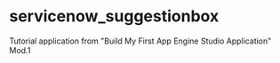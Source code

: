 # servicenow_suggestionbox
Tutorial application from "Build My First App Engine Studio Application" Mod.1
